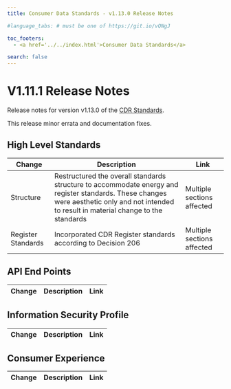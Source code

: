 ```yaml
---
title: Consumer Data Standards - v1.13.0 Release Notes

#language_tabs: # must be one of https://git.io/vQNgJ

toc_footers:
  - <a href='../../index.html'>Consumer Data Standards</a>

search: false
---
```


# V1.11.1 Release Notes
Release notes for version v1.13.0 of the [CDR Standards](../../index.html).

This release minor errata and documentation fixes.

## High Level Standards

|Change|Description|Link|
|------|-----------|----|
| Structure | Restructured the overall standards structure to accommodate energy and register standards.  These changes were aesthetic only and not intended to result in material change to the standards | Multiple sections affected |
| Register Standards | Incorporated CDR Register standards according to Decision 206 | Multiple sections affected |

## API End Points

|Change|Description|Link|
|------|-----------|----|

## Information Security Profile
|Change|Description|Link|
|------|-----------|----|

## Consumer Experience

|Change|Description|Link|
|------|-----------|----|
